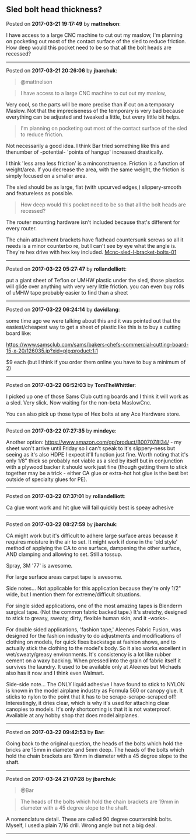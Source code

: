 ## Sled bolt head thickness?
Posted on **2017-03-21 19:17:49** by **mattnelson**:

I have access to a large CNC machine to cut out my maslow, I'm planning on pocketing out most of the contact surface of the sled to reduce friction.  How deep would this pocket need to be so that all the bolt heads are recessed?

---

Posted on **2017-03-21 20:26:06** by **jbarchuk**:

> @mattnelson

> I have access to a large CNC machine to cut out my maslow,

Very cool, so the parts will be more precise than if cut on a temporary Maslow. Not that the impreciseness of the temporary is very bad because everything can be adjusted and tweaked a little, but every little bit helps.

> I'm planning on pocketing out most of the contact surface of the sled to reduce friction.

Not necessarily a good idea. I think Bar tried something like this and thenumber of -potential- 'points of hangup' increased drastically.

I think 'less area less friction' is a minconstruence. Friction is a function of weight/area. If you decrease the area, with the same weight, the friction is simply focused on a smaller area.

The sled should be as large, flat (with upcurved edges,) slippery-smooth and featureless as possible.

> How deep would this pocket need to be so that all the bolt heads are recessed?

The router mounting hardware isn't included because that's different for every router.

The chain attachment brackets have flathead countersunk screws so all it needs is a minor counterbo re, but I can't see by eye what the angle is. They're hex drive with hex key included. [Mcnc-sled-l-bracket-bolts-01](/images/yt/ytse_mcncsledlbracketbolts01.png.jpg)

---

Posted on **2017-03-22 05:27:47** by **rollandelliott**:

put a giant sheet of Teflon or UMHW plastic under the sled, those plastics will glide over anything with very very little friction. you can even buy rolls of uMHW tape probably easier to find than a sheet

---

Posted on **2017-03-22 06:24:14** by **davidlang**:

some time ago we were talking about this and it was pointed out that the easiest/cheapest way to get a sheet of plastic like this is to buy a cutting board like:



https://www.samsclub.com/sams/bakers-chefs-commercial-cutting-board-15-x-20/126035.ip?xid=plp:product:1:1



$9 each (but I think if you order them online you have to buy a minimum of 2)

---

Posted on **2017-03-22 06:52:03** by **TomTheWhittler**:

I picked up one of those Sams Club cutting boards and I think it will work as a sled. Very slick. Now waiting for the non-beta MaslowCnc.

You can also pick up those type of Hex bolts at any Ace Hardware store.

---

Posted on **2017-03-22 07:27:35** by **mindeye**:

Another option: https://www.amazon.com/gp/product/B0070Z8I34/ - my sheet won't arrive until Friday so I can't speak to it's slippery-ness but seeing as it's also HDPE I expect it'll function just fine. Worth noting that it's only 1/8" thick so probably not viable as a sled by itself but in conjunction with a plywood backer it should work just fine (though getting them to stick together may be a trick - either CA glue or extra-hot hot glue is the best bet outside of specialty glues for PE).

---

Posted on **2017-03-22 07:37:01** by **rollandelliott**:

Ca glue wont work and hit glue will fail quickly best is speay adhesive

---

Posted on **2017-03-22 08:27:59** by **jbarchuk**:

CA might work but it's difficult to adhere large surface areas because it requires moisture in the air to set. It might work if done in the 'old style' method of applying the CA to one surface, dampening the other surface, AND clamping and allowing to set. Still a tossup.

Spray, 3M '77' is awesome.

For large surface areas carpet tape is awesome.

Side notes... Not applicable for this application because they're only 1/2" wide, but I mention them for extreme/difficult situations.

For single sided applications, one of the most amazing tapes is Blenderm surgical tape. (Not the common fabric backed tape.) It's stretchy, designed to stick to greasy, sweaty, dirty, flexible human skin, and it -works-.

For double sided applications, 'fashion tape,' Aleenes Fabric Fusion, was designed for the fashion industry to do adjustments and modifications of clothing on models, for quick fixes backstage at fashion shows, and to actually stick the clothing to the model's body. So it also works excellent in wet/sweaty/greasy environments. It's consistency is a lot like rubber cement on a waxy  backing. When pressed into the grain of fabric itself it survives the laundry. It used to be available only at Aleenes but Michaels also has it now and I think even Walmart.

Side-side note... The ONLY liquid adhesive I have found to stick to NYLON is known in the model airplane industry as Formula 560 or canopy glue. It sticks to nylon to the point that it has to be scrape-scrape-scraped off! Interestingly, it dries clear, which is why it's used for attaching clear canopies to models. It's only shortcoming is that it is not waterproof. Available at any hobby shop that does model airplanes.

---

Posted on **2017-03-22 09:42:53** by **Bar**:

Going back to the original question, the heads of the bolts which hold the bricks are 15mm in diameter and 5mm deep. The heads of the bolts which hold the chain brackets are 19mm in diameter with a 45 degree slope to the shaft.

---

Posted on **2017-03-24 21:07:28** by **jbarchuk**:

> @Bar

> The heads of the bolts which hold the chain brackets are 19mm in diameter with a 45 degree slope to the shaft.

A nomenclature detail. These are called 90 degree countersink bolts. Myself, I used a plain 7/16 drill. Wrong angle but not a big deal.

---

